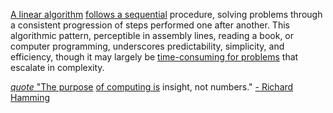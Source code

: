 
[A linear algorithm](1/1/3/2/2/1/.Algorithms) [follows a sequential](1/1/3/1/3/1/1/.Sequential) procedure, solving problems through a consistent progression of steps performed one after another. This algorithmic pattern, perceptible in assembly lines, reading a book, or computer programming, underscores predictability, simplicity, and efficiency, though it may largely be [time-consuming for problems](1/1/3/1/3/3/.Heuristic%20Algorithm) that escalate in complexity.

[_quote_ "The purpose](2/1/1/1/3/3/.Purpose) [of computing is](1/1/3/2/2/1/1/.Computational) insight, not numbers." [- Richard Hamming](3/3/1/3/2/1/2/.Sartre's%20Freedom)

